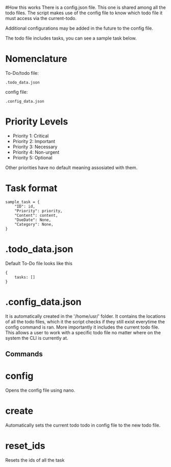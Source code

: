 #How this works
There is a config.json file. This one is shared among all the todo files. The script makes use of the config file to know which todo file it must access via the current-todo. 

Additional configurations may be added in the future to the config file.

The todo file includes tasks, you can see a sample task below.



# Nomenclature
To-Do/todo file:

    .todo_data.json

config file: 

    .config_data.json


# Priority Levels
- Priority 1: Critical
- Priority 2: Important
- Priority 3: Necessary
- Priority 4: Non-urgent
- Priority 5: Optional  

Other priorities have no default meaning assosiated with them.

# Task format
    sample_task = {
        "ID": id,
        "Priority": priority,
        "Content": content,
        "DueDate": None,
        "Category": None,
    }

# .todo_data.json
Default To-Do file looks like this  

    {
        tasks: []
    }

# .config_data.json
It is automatically created in the '/home/usr/' folder. It contains the locations of all
the todo files, which it the script checks if they still exist everytime the config command
is ran. More importantly it includes the current todo file. This allows a user to work with
a specific todo file no matter where on the system the CLI is currently at. 

## Commands

# config
Opens the config file using nano.

# create
Automatically sets the current todo todo in config file to the new todo file.

# reset_ids
Resets the ids of all the task
